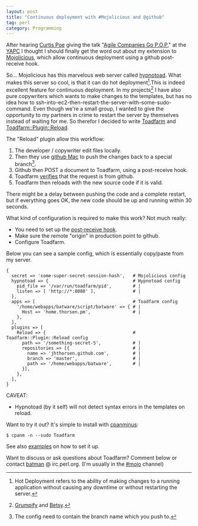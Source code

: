 ```yaml
---
layout: post
title: "Continuous deployment with #Mojolicious and @github"
tag: perl
category: Programming
---
```


After hearing [Curtis Poe](https://twitter.com/OvidPerl) giving the talk "[Agile
Companies Go P.O.P.‎](http://act.yapc.eu/ye2013/talk/4817)" at the
[YAPC](http://act.yapc.eu/ye2013/) I thought I should finally get the word out
about my extension to [Mojolicious](https://metacpan.org/release/Mojolicious),
which allow continuous deployment using a github post-receive hook.

So... Mojolicious has this marvelous web server called
[hypnotoad](https://metacpan.org/module/Mojo::Server::Hypnotoad). What makes
this server so cool, is that it can do hot deployment[^fn-hot_deployment].This
is indeed excellent feature for continuous deployment. In my projects[^fn-my_projects]
I have also pure copywriters which wants to make changes to the templates, but has no
idea how to ssh-into-ec2-then-restart-the-server-with-some-sudo-command. Even
though we're a small group, I wanted to give the opportunity to my partners in
crime to restart the server by themselves instead of waiting for me. So therefor I decided
to write [Toadfarm](https://metacpan.org/module/Toadfarm) and
[Toadfarm::Plugin::Reload](https://metacpan.org/module/Toadfarm::Plugin::Reload).

The "Reload" plugin allow this workflow:

1. The developer / copywriter edit files locally.
2. Then they use [github Mac](https://mac.github.com) to push the changes back to a special branch[^fn-special_branch].
3. Github then POST a document to Toadfarm, using a post-receive hook.
4. Toadfarm [verifies](https://metacpan.org/source/JHTHORSEN/Toadfarm-0.12/lib/Toadfarm/Plugin/Reload.pm#L196) that the request is from github.
5. Toadfarm then reloads with the new source code if it is valid.

There might be a delay between pushing the code and a complete restart, but if
everything goes OK, the new code should be up and running within 30 seconds.

What kind of configuration is required to make this work? Not much really:

* You need to set up the [post-receive hook](https://help.github.com/articles/post-receive-hooks).
* Make sure the remote "origin" in production point to github.
* Configure Toadfarm.

Below you can see a sample config, which is essentially copy/paste from my
server.

    {
      secret => 'some-super-secret-session-hash',   # Mojolicious config
      hypnotoad => {                                # Hypnotoad config
        pid_file => '/var/run/toadfarm/pid',        # |
        listen => [ 'http://*:8080' ],              # |
      },
      apps => [                                     # Toadfarm config
        '/home/webapps/batware/script/batware' => { # |
          Host => 'home.thorsen.pm',                # |
        },
      ],
      plugins => [
        Reload => {                                 # Toadfarm::Plugin::Reload config
          path => '/something-secret-5',            # |
          repositories => [{                        # |
            name => 'jhthorsen.github.com',         # |
            branch => 'master',                     # |
            path => '/home/webapps/batware',        # |
          }],
        },
      ],
    }

CAVEAT:

* Hypnotoad (by it self) will not detect syntax errors in the templates on reload.

Want to try it out? It's simple to install with [cpanminus](http://cpanmin.us):

    $ cpanm -n --sudo Toadfarm

See also [examples](https://github.com/jhthorsen/toadfarm/tree/master/etc/)
on how to set it up.

Want to discuss or ask questions about Toadfarm? Comment below or contact
[batman](irc://irc.perl.org/batman) @ irc.perl.org. (I'm usually in the
[#mojo](http://irclog.perlgeek.de/mojo/2013-08-13) channel)

[^fn-hot_deployment]: Hot Deployment refers to the ability of making changes to
a running application without causing any downtime or without restarting the server.

[^fn-my_projects]: [Grumpify](http://grumpify.com) and [Betsy](https://getbetsy.com).

[^fn-special_branch]: The config need to contain the branch name which you push to.

